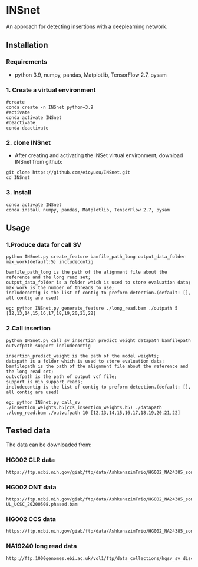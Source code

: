# INSnet
An approach for detecting insertions with a deeplearning network.

## Installation
### Requirements
* python 3.9, numpy, pandas, Matplotlib, TensorFlow 2.7, pysam
### 1. Create a virtual environment  
```
#create
conda create -n INSnet python=3.9
#activate
conda activate INSnet
#deactivate
conda deactivate
```   
### 2. clone INSnet
* After creating and activating the INSet virtual environment, download INSnet from github:
```　 
git clone https://github.com/eioyuou/INSnet.git
cd INSnet
```
### 3. Install 
```　
conda activate INSnet
conda install numpy, pandas, Matplotlib, TensorFlow 2.7, pysam
```
## Usage
### 1.Produce data for call SV
```　 
python INSnet.py create_feature bamfile_path_long output_data_folder max_work(default:5) includecontig   
    
bamfile_path_long is the path of the alignment file about the reference and the long read set;    
output_data_folder is a folder which is used to store evaluation data;  
max_work is the number of threads to use;  
includecontig is the list of contig to preform detection.(default: [], all contig are used)  
   
eg: python INSnet.py generate_feature ./long_read.bam ./outpath 5 [12,13,14,15,16,17,18,19,20,21,22] 

``` 
### 2.Call insertion 
```　 
python INSnet.py call_sv insertion_predict_weight datapath bamfilepath outvcfpath support includecontig   
   
insertion_predict_weight is the path of the model weights;  
datapath is a folder which is used to store evaluation data;  
bamfilepath is the path of the alignment file about the reference and the long read set;  
outvcfpath is the path of output vcf file;  
support is min support reads;  
includecontig is the list of contig to preform detection.(default: [], all contig are used)  
   
eg: python INSnet.py call_sv ./insertion_weights.h5(ccs_insertion_weights.h5) ./datapath ./long_read.bam ./outvcfpath 10 [12,13,14,15,16,17,18,19,20,21,22]  
```  
## Tested data 
The data can be downloaded from:  

### HG002 CLR data
```
https://ftp.ncbi.nih.gov/giab/ftp/data/AshkenazimTrio/HG002_NA24385_son/PacBio_MtSinai_NIST/Baylor_NGMLR_bam_GRCh37/HG002_PB_70x_RG_HP10XtrioRTG.bam
```
### HG002 ONT data
```
https://ftp.ncbi.nih.gov/giab/ftp/data/AshkenazimTrio/HG002_NA24385_son/UCSC_Ultralong_OxfordNanopore_Promethion/HG002_GRCh37_ONT-UL_UCSC_20200508.phased.bam
```   
### HG002 CCS data
``` 
https://ftp.ncbi.nih.gov/giab/ftp/data/AshkenazimTrio/HG002_NA24385_son/PacBio_CCS_15kb/alignment/HG002.Sequel.15kb.pbmm2.hs37d5.whatshap.haplotag.RTG.10x.trio.bam
 ```  
### NA19240 long read data
```
http://ftp.1000genomes.ebi.ac.uk/vol1/ftp/data_collections/hgsv_sv_discovery/working/20160905_smithm_pacbio_aligns/NA19240_bwamem_GRCh38DH_YRI_20160905_pacbio.bam
```   

